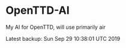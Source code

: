 # OpenTTD-AI
My AI for OpenTTD, will use primarily air

Latest backup: Sun Sep 29 10:38:01 UTC 2019
